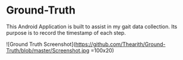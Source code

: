 # Ground-Truth
This Android Application is built to assist in my gait data collection. Its purpose is to record the timestamp of each step.

![Ground Truth Screenshot](https://github.com/Thearith/Ground-Truth/blob/master/Screenshot.jpg =100x20)
